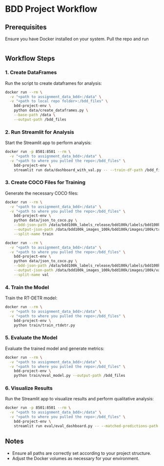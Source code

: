 # BDD Project Workflow

## Prerequisites
Ensure you have Docker installed on your system.
Pull the repo and run 
```docker build -t bdd-project-env
```


## Workflow Steps

### 1. Create DataFrames
Run the script to create dataframes for analysis:

```bash
docker run --rm \
  -v "<path to assignment_data_bdd>:/data" \
  -v "<path to local repo folder>:/bdd_files" \
    bdd-project-env \
    python data/create_dataframes.py \
    --base-path /data \
    --output-path /bdd_files
```

### 2. Run Streamlit for Analysis
Start the Streamlit app to perform analysis:

```bash
docker run -p 8501:8501 --rm \
  -v "<path to assignment_data_bdd>:/data" \
  -v "<path to where you pulled the repo>:/bdd_files" \
    bdd-project-env \
    streamlit run data/dashboard_with_val.py -- --train-df-path /bdd_files/extracted_data.pq --val-df-path /bdd_files/extracted_data_val.pq --base-data-path /data
```

### 3. Create COCO Files for Training
Generate the necessary COCO files:

```bash
docker run --rm \
  -v "<path to assignment_data_bdd>:/data" \
  -v "<path to where you pulled the repo>:/bdd_files" \
    bdd-project-env \
    python data/json_to_coco.py \
    --bdd-json-path /data/bdd100k_labels_release/bdd100k/labels/bdd100k_labels_images_train.json \
    --output-json-path /data/bdd100k_images_100k/bdd100k/images/100k/train/_annotations.coco.json \
    --split-name train

docker run --rm \
  -v "<path to assignment_data_bdd>:/data" \
  -v "<path to where you pulled the repo>:/bdd_files" \
    bdd-project-env \
    python data/json_to_coco.py \
    --bdd-json-path /data/bdd100k_labels_release/bdd100k/labels/bdd100k_labels_images_val.json \
    --output-json-path /data/bdd100k_images_100k/bdd100k/images/100k/val/_annotations.coco.json \
    --split-name val
```

### 4. Train the Model
Train the RT-DETR model:

```bash
docker run --rm \
  -v "<path to assignment_data_bdd>:/data" \
  -v "<path to where you pulled the repo>:/bdd_files" \
    bdd-project-env \
    python train/train_rtdetr.py
```

### 5. Evaluate the Model
Evaluate the trained model and generate metrics:

```bash
docker run --rm \
  -v "<path to assignment_data_bdd>:/data" \
  -v "<path to where you pulled the repo>:/bdd_files" \
    bdd-project-env \
    python train/eval_model.py --output-path /bdd_files
```

### 6. Visualize Results
Run the Streamlit app to visualize results and perform qualitative analysis:

```bash
docker run -p 8501:8501 --rm \
  -v "<path to assignment_data_bdd>:/data" \
  -v "<path to where you pulled the repo>:/bdd_files" \
    bdd-project-env \
    streamlit run eval/eval_dashboard.py -- --matched-predictions-path /bdd_files/results_iou.json --image-dir /data/bdd100k_images_100k/bdd100k/images/100k/val --processed-data-path /bdd_files/extracted_data_val.pq --coco-annotations-path /data/bdd100k_images_100k/bdd100k/images/100k/val/_annotations.coco.json
```

## Notes
- Ensure all paths are correctly set according to your project structure.
- Adjust the Docker volumes as necessary for your environment.
